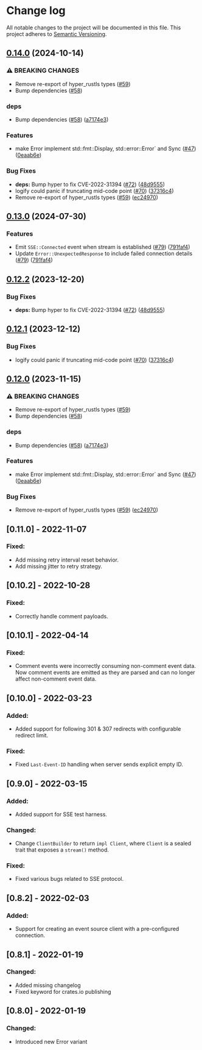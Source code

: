 # Change log

All notable changes to the project will be documented in this file. This project adheres to [Semantic Versioning](http://semver.org).

## [0.14.0](https://github.com/MayhemYDG/repo-4/compare/v0.13.0...0.14.0) (2024-10-14)


### ⚠ BREAKING CHANGES

* Remove re-export of hyper_rustls types ([#59](https://github.com/MayhemYDG/repo-4/issues/59))
* Bump dependencies ([#58](https://github.com/MayhemYDG/repo-4/issues/58))

### deps

* Bump dependencies ([#58](https://github.com/MayhemYDG/repo-4/issues/58)) ([a7174e3](https://github.com/MayhemYDG/repo-4/commit/a7174e328f168af0a96f8c9671453a29c028d0f0))


### Features

* make Error implement std::fmt::Display, std::error::Error` and Sync  ([#47](https://github.com/MayhemYDG/repo-4/issues/47)) ([0eaab6e](https://github.com/MayhemYDG/repo-4/commit/0eaab6eefb8d69aac01ded4ab53c527c84084ba6))


### Bug Fixes

* **deps:** Bump hyper to fix CVE-2022-31394 ([#72](https://github.com/MayhemYDG/repo-4/issues/72)) ([48d9555](https://github.com/MayhemYDG/repo-4/commit/48d955541dc29695a81b2535dafd7dec2fdb59d8))
* logify could panic if truncating mid-code point ([#70](https://github.com/MayhemYDG/repo-4/issues/70)) ([37316c4](https://github.com/MayhemYDG/repo-4/commit/37316c4f0e8c015db118dc1d082281838e88e522))
* Remove re-export of hyper_rustls types ([#59](https://github.com/MayhemYDG/repo-4/issues/59)) ([ec24970](https://github.com/MayhemYDG/repo-4/commit/ec24970d4a9ed875a44fb9c84c67b587d46ca23d))

## [0.13.0](https://github.com/launchdarkly/rust-eventsource-client/compare/0.12.2...0.13.0) (2024-07-30)


### Features

* Emit `SSE::Connected` event when stream is established ([#79](https://github.com/launchdarkly/rust-eventsource-client/issues/79)) ([791faf4](https://github.com/launchdarkly/rust-eventsource-client/commit/791faf4f2cda2165cf9df50a181344979d43429c))
* Update `Error::UnexpectedResponse` to include failed connection details ([#79](https://github.com/launchdarkly/rust-eventsource-client/issues/79)) ([791faf4](https://github.com/launchdarkly/rust-eventsource-client/commit/791faf4f2cda2165cf9df50a181344979d43429c))

## [0.12.2](https://github.com/launchdarkly/rust-eventsource-client/compare/0.12.1...0.12.2) (2023-12-20)


### Bug Fixes

* **deps:** Bump hyper to fix CVE-2022-31394 ([#72](https://github.com/launchdarkly/rust-eventsource-client/issues/72)) ([48d9555](https://github.com/launchdarkly/rust-eventsource-client/commit/48d955541dc29695a81b2535dafd7dec2fdb59d8))

## [0.12.1](https://github.com/launchdarkly/rust-eventsource-client/compare/0.12.0...0.12.1) (2023-12-12)


### Bug Fixes

* logify could panic if truncating mid-code point ([#70](https://github.com/launchdarkly/rust-eventsource-client/issues/70)) ([37316c4](https://github.com/launchdarkly/rust-eventsource-client/commit/37316c4f0e8c015db118dc1d082281838e88e522))

## [0.12.0](https://github.com/launchdarkly/rust-eventsource-client/compare/0.11.0...0.12.0) (2023-11-15)


### ⚠ BREAKING CHANGES

* Remove re-export of hyper_rustls types ([#59](https://github.com/launchdarkly/rust-eventsource-client/issues/59))
* Bump dependencies ([#58](https://github.com/launchdarkly/rust-eventsource-client/issues/58))

### deps

* Bump dependencies ([#58](https://github.com/launchdarkly/rust-eventsource-client/issues/58)) ([a7174e3](https://github.com/launchdarkly/rust-eventsource-client/commit/a7174e328f168af0a96f8c9671453a29c028d0f0))


### Features

* make Error implement std::fmt::Display, std::error::Error` and Sync  ([#47](https://github.com/launchdarkly/rust-eventsource-client/issues/47)) ([0eaab6e](https://github.com/launchdarkly/rust-eventsource-client/commit/0eaab6eefb8d69aac01ded4ab53c527c84084ba6))


### Bug Fixes

* Remove re-export of hyper_rustls types ([#59](https://github.com/launchdarkly/rust-eventsource-client/issues/59)) ([ec24970](https://github.com/launchdarkly/rust-eventsource-client/commit/ec24970d4a9ed875a44fb9c84c67b587d46ca23d))

## [0.11.0] - 2022-11-07
### Fixed:
- Add missing retry interval reset behavior.
- Add missing jitter to retry strategy.

## [0.10.2] - 2022-10-28
### Fixed:
- Correctly handle comment payloads.

## [0.10.1] - 2022-04-14
### Fixed:
- Comment events were incorrectly consuming non-comment event data. Now comment events are emitted as they are parsed and can no longer affect non-comment event data.

## [0.10.0] - 2022-03-23
### Added:
- Added support for following 301 & 307 redirects with configurable redirect limit.

### Fixed:
- Fixed `Last-Event-ID` handling when server sends explicit empty ID.

## [0.9.0] - 2022-03-15
### Added:
- Added support for SSE test harness.

### Changed:
- Change `ClientBuilder` to return `impl Client`, where `Client` is a sealed trait that exposes a `stream()` method. 

### Fixed:
- Fixed various bugs related to SSE protocol.

## [0.8.2] - 2022-02-03
### Added:
- Support for creating an event source client with a pre-configured connection.

## [0.8.1] - 2022-01-19
### Changed:
- Added missing changelog
- Fixed keyword for crates.io publishing

## [0.8.0] - 2022-01-19
### Changed:
- Introduced new Error variant
